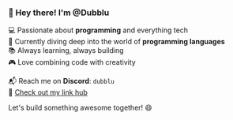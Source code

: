 ### 👋 Hey there! I'm @Dubblu

💻 Passionate about **programming** and everything tech  
🚀 Currently diving deep into the world of **programming languages**  
📚 Always learning, always building  
🎮 Love combining code with creativity

📬 Reach me on **Discord**: `dubblu`  
🔗 [Check out my link hub](http://tiny.cc/Dubblu)

Let's build something awesome together! 😄

<!---
COSMICALPHAgit/COSMICALPHAgit mainly focused on discord bot and fivem developing
--->
